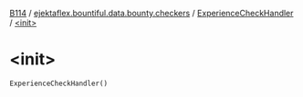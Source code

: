 [B114](../../index.md) / [ejektaflex.bountiful.data.bounty.checkers](../index.md) / [ExperienceCheckHandler](index.md) / [&lt;init&gt;](./-init-.md)

# &lt;init&gt;

`ExperienceCheckHandler()`